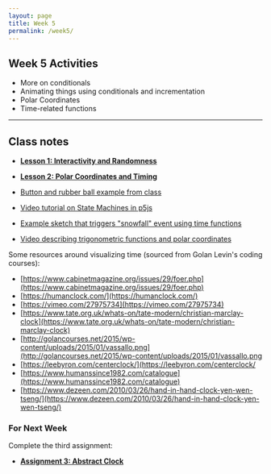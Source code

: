 ```yaml
---
layout: page
title: Week 5
permalink: /week5/
---
```


## Week 5 Activities

- More on conditionals
- Animating things using conditionals and incrementation
- Polar Coordinates
- Time-related functions
---

## Class notes

- **[Lesson 1: Interactivity and Randomness](https://openprocessing.org/sketch/2364169)**
- **[Lesson 2: Polar Coordinates and Timing](https://openprocessing.org/sketch/2364172)**

- [Button and rubber ball example from class](https://github.com/craigfahner/CC2025-cef9489/blob/main/week5a/sketch.js)

- [Video tutorial on State Machines in p5js](https://www.youtube.com/watch?v=yahxL_yAx18)
- [Example sketch that triggers "snowfall" event using time functions](https://openprocessing.org/sketch/2039300)
- [Video describing trigonometric functions and polar coordinates](https://youtu.be/znOBmOrtz_M)

Some resources around visualizing time (sourced from Golan Levin's coding courses):

 - [https://www.cabinetmagazine.org/issues/29/foer.php](https://www.cabinetmagazine.org/issues/29/foer.php)
 - [https://humanclock.com/](https://humanclock.com/)
 - [https://vimeo.com/27975734](https://vimeo.com/27975734)
 - [https://www.tate.org.uk/whats-on/tate-modern/christian-marclay-clock](https://www.tate.org.uk/whats-on/tate-modern/christian-marclay-clock)
 - [http://golancourses.net/2015/wp-content/uploads/2015/01/vassallo.png](http://golancourses.net/2015/wp-content/uploads/2015/01/vassallo.png
 - [https://leebyron.com/centerclock/](https://leebyron.com/centerclock/
 - [https://www.humanssince1982.com/catalogue](https://www.humanssince1982.com/catalogue)
 - [https://www.dezeen.com/2010/03/26/hand-in-hand-clock-yen-wen-tseng/](https://www.dezeen.com/2010/03/26/hand-in-hand-clock-yen-wen-tseng/)

### For Next Week

Complete the third assignment:

- **[Assignment 3: Abstract Clock](../assignment3/)**